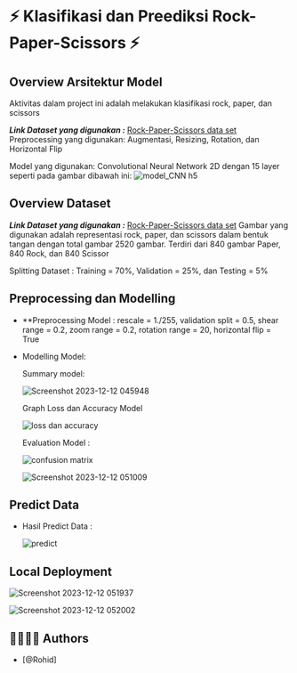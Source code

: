 # ⚡️ Klasifikasi dan Preediksi Rock-Paper-Scissors ⚡️

## Overview Arsitektur Model
Aktivitas dalam project ini adalah melakukan klasifikasi rock, paper, dan scissors

***Link Dataset yang digunakan :*** [Rock-Paper-Scissors data set](https://drive.google.com/file/d/1IVejv65VlMB8lV5iCmhkEw6A4rKV03Lh/view?usp=drive_link)
Preprocessing yang digunakan: Augmentasi, Resizing, Rotation, dan Horizontal Flip

Model yang digunakan: Convolutional Neural Network 2D dengan 15 layer seperti pada gambar dibawah ini:
![model_CNN h5](https://github.com/rohid001/Praktikum_ML_A_Modul6_2020-092/assets/98394099/007febca-1ad3-4106-90cf-9d09faa47951)

## Overview Dataset
***Link Dataset yang digunakan :*** [Rock-Paper-Scissors data set](https://drive.google.com/file/d/1IVejv65VlMB8lV5iCmhkEw6A4rKV03Lh/view?usp=drive_link)
Gambar yang digunakan adalah representasi rock, paper, dan scissors dalam bentuk tangan dengan total gambar 2520 gambar. Terdiri dari 840 gambar Paper, 840 Rock, dan 840 Scissor

Splitting Dataset : Training = 70%, Validation = 25%, dan Testing = 5%

## Preprocessing dan Modelling
- **Preprocessing Model : rescale = 1./255, validation split = 0.5, shear range = 0.2, zoom range = 0.2, rotation range = 20, horizontal flip = True
- Modelling Model:

  Summary model:

  ![Screenshot 2023-12-12 045948](https://github.com/rohid001/Praktikum_ML_A_Modul6_2020-092/assets/98394099/245f7d6f-796a-49c7-bd22-64df3e817517)
  

  Graph Loss dan Accuracy Model
  
  ![loss dan accuracy](https://github.com/rohid001/Praktikum_ML_A_Modul6_2020-092/assets/98394099/1bbf3552-4979-4430-81d7-c09c25fa3ffd)

  Evaluation Model :
  
  ![confusion matrix](https://github.com/rohid001/Praktikum_ML_A_Modul6_2020-092/assets/98394099/d8d5bccb-15b2-4c79-96fc-fda943bbde11)

  
  ![Screenshot 2023-12-12 051009](https://github.com/rohid001/Praktikum_ML_A_Modul6_2020-092/assets/98394099/ca5b8e7b-bcb8-4b22-b3b4-8f2718b99850)

## Predict Data

- Hasil Predict Data :

  ![predict](https://github.com/rohid001/Praktikum_ML_A_Modul6_2020-092/assets/98394099/678e4c61-6c5f-44a3-9018-b3fde00d880f)

## Local Deployment

  ![Screenshot 2023-12-12 051937](https://github.com/rohid001/Praktikum_ML_A_Modul6_2020-092/assets/98394099/b0087dcc-b960-4610-a532-352d7760d5ed)

  ![Screenshot 2023-12-12 052002](https://github.com/rohid001/Praktikum_ML_A_Modul6_2020-092/assets/98394099/a7a93d3e-b3c1-4e90-9580-64b99d551782)

## 👩‍💻👩‍💻 Authors
- [@Rohid]
